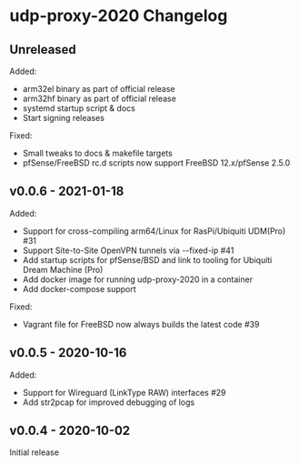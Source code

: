 # udp-proxy-2020 Changelog

## Unreleased

Added:

 - arm32el binary as part of official release
 - arm32hf binary as part of official release
 - systemd startup script & docs
 - Start signing releases

Fixed:

 - Small tweaks to docs & makefile targets
 - pfSense/FreeBSD rc.d scripts now support FreeBSD 12.x/pfSense 2.5.0

## v0.0.6 - 2021-01-18

Added:

- Support for cross-compiling arm64/Linux for RasPi/Ubiquiti UDM(Pro) #31
- Support Site-to-Site OpenVPN tunnels via --fixed-ip #41
- Add startup scripts for pfSense/BSD and link to tooling for Ubiquiti Dream
    Machine (Pro)
- Add docker image for running udp-proxy-2020 in a container
- Add docker-compose support

Fixed:

- Vagrant file for FreeBSD now always builds the latest code #39

## v0.0.5 - 2020-10-16

Added:

- Support for Wireguard (LinkType RAW) interfaces #29
- Add str2pcap for improved debugging of logs

## v0.0.4 - 2020-10-02

Initial release
